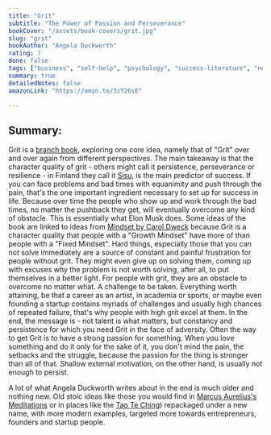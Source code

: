 ```yaml
---
title: "Grit"
subtitle: "The Power of Passion and Perseverance"
bookCover: "/assets/book-covers/grit.jpg"
slug: "grit"
bookAuthor: "Angela Duckworth"
rating: 7
done: false
tags: ["business", "self-help", "psychology", "success-literature", "non-fiction"]
summary: true
detailedNotes: false
amazonLink: "https://amzn.to/3zY26sE"

---
```


## Summary: 

Grit is a [branch book](https://commoncog.com/the-3-kinds-of-non-fiction-book/#branchbooks), exploring one core idea, namely that of "Grit" over and over again from different perspectives. The main takeaway is that the character quality of grit - others might call it persistence, perseverance or resilience - in Finland they call it [Sisu](https://en.wikipedia.org/wiki/Sisu), is the main predictor of success. If you can face problems and bad times with equanimity and push through the pain, that's the one important ingredient necessary to set up for success in life. Because over time the people who show up and work through the bad times, no matter the pushback they get, will eventually overcome any kind of obstacle. This is essentially what Elon Musk does. Some ideas of the book are linked to ideas from [Mindset by Carol Dweck](/booknotes/mindset) because Grit is a character quality that people with a "Growth Mindset" have more of than people with a "Fixed Mindset". Hard things, especially those that you can not solve immediately are a source of constant and painful frustration for people without grit. They might even give up on solving them, coming up with excuses why the problem is not worth solving, after all, to put themselves in a better light. For people with grit, they are an obstacle to overcome no matter what. A challenge to be taken. Everything worth attaining, be that a career as an artist, in academia or sports, or maybe even founding a startup contains myriads of challenges and usually high chances of repeated failure, that's why people with high grit excel at them. In the end, the message is - not talent is what matters, but constancy and persistence for which you need Grit in the face of adversity. Often the way to get Grit is to have a strong passion for something. When you love something and do it only for the sake of it, you don't mind the pain, the setbacks and the struggle, because the passion for the thing is stronger than all of that. Shallow external motivation, on the other hand, is usually not enough to persist. 

A lot of what Angela Duckworth writes about in the end is much older and nothing new. Old stoic ideas like those you would find in [Marcus Aurelius's Meditations](/booknotes/meditations) or in places like the [Tao Te Ching](/booknotes/tao-te-ching)) repackaged under a new name, with more modern examples, targeted more towards entrepreneurs, founders and startup people.